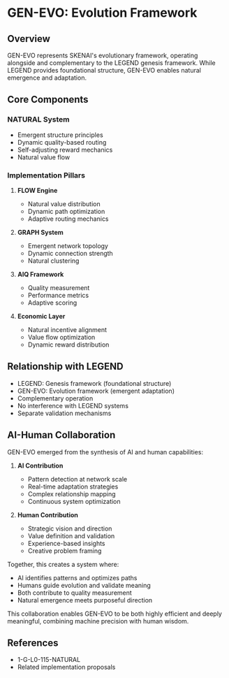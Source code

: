 # GEN-EVO: Evolution Framework

## Overview
GEN-EVO represents SKENAI's evolutionary framework, operating alongside and complementary to the LEGEND genesis framework. While LEGEND provides foundational structure, GEN-EVO enables natural emergence and adaptation.

## Core Components

### NATURAL System
- Emergent structure principles
- Dynamic quality-based routing
- Self-adjusting reward mechanics
- Natural value flow

### Implementation Pillars
1. **FLOW Engine**
   - Natural value distribution
   - Dynamic path optimization
   - Adaptive routing mechanics

2. **GRAPH System**
   - Emergent network topology
   - Dynamic connection strength
   - Natural clustering

3. **AIQ Framework**
   - Quality measurement
   - Performance metrics
   - Adaptive scoring

4. **Economic Layer**
   - Natural incentive alignment
   - Value flow optimization
   - Dynamic reward distribution

## Relationship with LEGEND
- LEGEND: Genesis framework (foundational structure)
- GEN-EVO: Evolution framework (emergent adaptation)
- Complementary operation
- No interference with LEGEND systems
- Separate validation mechanisms

## AI-Human Collaboration
GEN-EVO emerged from the synthesis of AI and human capabilities:

1. **AI Contribution**
   - Pattern detection at network scale
   - Real-time adaptation strategies
   - Complex relationship mapping
   - Continuous system optimization

2. **Human Contribution**
   - Strategic vision and direction
   - Value definition and validation
   - Experience-based insights
   - Creative problem framing

Together, this creates a system where:
- AI identifies patterns and optimizes paths
- Humans guide evolution and validate meaning
- Both contribute to quality measurement
- Natural emergence meets purposeful direction

This collaboration enables GEN-EVO to be both highly efficient and deeply meaningful, combining machine precision with human wisdom.

## References
- 1-G-L0-115-NATURAL
- Related implementation proposals
